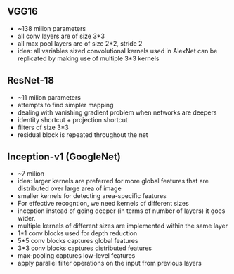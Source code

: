 ## VGG16
- ~138 milion parameters
- all conv layers are of size 3*3
- all max pool layers are of size 2*2, stride 2
- idea: all variables sized convolutional kernels used in AlexNet can be replicated by making use of multiple 3*3 kernels


## ResNet-18
- ~11 milion parameters
- attempts to find simpler mapping
- dealing with vanishing gradient problem when networks are deepers
- identity shortcut + projection shortcut
- filters of size 3*3
- residual block is repeated throughout the net

## Inception-v1 (GoogleNet)
- ~7 milion
- idea: larger kernels are preferred for more global features that are distributed over large area of image
- smaller kernels for detecting area-specific features
- For effective recogntion, we need kernels of different sizes
- inception instead of going deeper (in terms of number of layers) it goes wider.
- multiple kernels of different sizes are implemented within the same layer
- 1*1 conv blocks used for depth reduction
- 5*5 conv blocks captures global features
- 3*3 conv blocks captures distributed features
- max-pooling captures low-level features
- apply parallel filter operations on the input from previous layers
  

